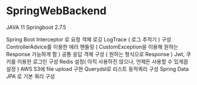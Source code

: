 # SpringWebBackend
JAVA 11
Springboot 2.7.5


Spring Boot Interceptor 로 요청 객체 로깅
LogTrace ( 로그 추적기 ) 구성
ControllerAdvice를 이용한 에러 핸들링 ( CustomException을 이용해 원하는 Response 가능하게 함 )
공통 응답 객체 구성 ( 원하는 형식으로 Response )
Jwt, 쿠키를 이용한 로그인 구성
Redis 설정( 아직 사용하진 않으나, 언제든 사용할 수 있게끔 설정 )
AWS S3에 file upload 구현
Querydsl로 리스트 동적쿼리 구성
Spring Data JPA 로 기본 쿼리 구성
